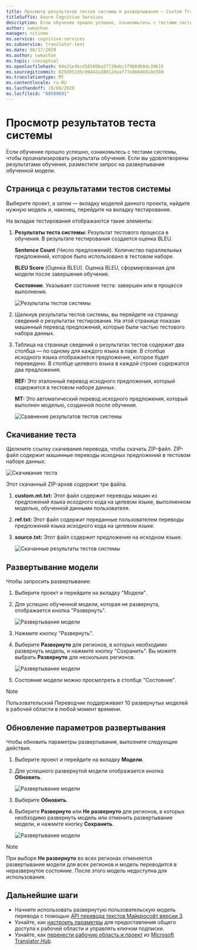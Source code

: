 ```yaml
---
title: Просмотр результатов тестов системы и развертывания — Custom Translator
titleSuffix: Azure Cognitive Services
description: Если обучение прошло успешно, ознакомьтесь с тестами системы, чтобы проанализировать результаты обучения. Если вы удовлетворены результатами обучения, разместите запрос на развертывание обученной модели.
author: swmachan
manager: nitinme
ms.service: cognitive-services
ms.subservice: translator-text
ms.date: 08/17/2020
ms.author: swmachan
ms.topic: conceptual
ms.openlocfilehash: 04e21e4bcd56506ba27730ebc1f9b0db8dc39615
ms.sourcegitcommit: 829d951d5c90442a38012daaf77e86046018e5b9
ms.translationtype: MT
ms.contentlocale: ru-RU
ms.lasthandoff: 10/09/2020
ms.locfileid: "88509691"
---
```

# <a name="view-system-test-results"></a>Просмотр результатов теста системы

Если обучение прошло успешно, ознакомьтесь с тестами системы, чтобы проанализировать результаты обучения. Если вы удовлетворены результатами обучения, разместите запрос на развертывание обученной модели.

## <a name="system-test-results-page"></a>Страница с результатами тестов системы

Выберите проект, а затем — вкладку моделей данного проекта, найдите нужную модель и, наконец, перейдите на вкладку тестирования.

На вкладке тестирования отображаются такие элементы:

1.  **Результаты теста системы:** Результат тестового процесса в обучения. В результате тестирования создается оценка BLEU.

    **Sentence Count** (Число предложений). Количество параллельных предложений, которое было использовано в тестовом наборе.

     **BLEU Score** (Оценка BLEU). Оценка BLEU, сформированная для модели после завершения обучения.

    **Состояние**. Указывает состояние теста: завершен или в процессе выполнения.

    ![Результаты тестов системы](media/how-to/how-to-system-test-results.png)

2.  Щелкнув результаты тестов системы, вы перейдете на страницу сведений о результатах тестирования. На этой странице показан машинный перевод предложений, которые были частью тестового набора данных.

3.  Таблица на странице сведений о результатах тестов содержит два столбца — по одному для каждого языка в паре. В столбце исходного языка отображается предложение, которое будет переведено. В столбце целевого языка в каждой строке содержатся два предложения.

    **REF:** Это эталонный перевод исходного предложения, который содержится в тестовом наборе данных.

    **MT:** Это автоматический перевод исходного предложения, который выполнен моделью, созданной после обучения.

    ![Сравнение результатов тестов системы](media/how-to/how-to-system-test-results-2.png)

## <a name="download-test"></a>Скачивание теста

Щелкните ссылку скачивания перевода, чтобы скачать ZIP-файл. ZIP-файл содержит машинные переводы исходных предложений в тестовом наборе данных.

![Скачивание теста](media/how-to/how-to-system-test-download.png)

Этот скачанный ZIP-архив содержит три файла.

1.  **custom.mt.txt:** Этот файл содержит переводы машин из предложений языка исходного кода на целевом языке, выполненном моделью, обученной данными пользователя.

2.  **ref.txt:** Этот файл содержит переданные пользователем переводы предложений языка исходного кода на целевом языке.

3.  **source.txt:** Этот файл содержит предложения на исходном языке.

    ![Скачанные результаты тестов системы](media/how-to/how-to-download-system-test.png)

## <a name="deploy-a-model"></a>Развертывание модели

Чтобы запросить развертывание:

1.  Выберите проект и перейдите на вкладку "Модели".

2. Для успешно обученной модели, которая не развернута, отображается кнопка "Развернуть".

    ![Развертывание модели](media/how-to/how-to-deploy-model.png)

3.  Нажмите кнопку "Развернуть".
4.  Выберите **Развернуто** для регионов, в которых необходимо развернуть модель, и нажмите кнопку "Сохранить". Вы можете выбрать **Развернуто** для нескольких регионов.

    ![Развертывание модели](media/how-to/how-to-deploy-model-regions.png)

5.  Состояние модели можно просмотреть в столбце "Состояние".

>[!Note]
>Пользовательский Переводчик поддерживает 10 развернутых моделей в рабочей области в любой момент времени.

## <a name="update-deployment-settings"></a>Обновление параметров развертывания

Чтобы обновить параметры развертывания, выполните следующие действия.

1.  Выберите проект и перейдите на вкладку **Модели**.

2. Для успешного развернутой модели отображается кнопка **Обновить**.

    ![Развертывание модели](media/how-to/how-to-update-undeploy-model.png)

3.  Выберите **Обновить**.
4.  Выберите **Развернуто** или **Не развернуто** для регионов, в которых необходимо развернуть модель или отменить развертывание модели, и нажмите кнопку **Сохранить**.

    ![Развертывание модели](media/how-to/how-to-undeploy-model.png)

>[!Note]
>При выборе **Не развернуто** во всех регионах отменяется развертывание модели для всех регионов и модель переводится в неразвернутое состояние. После этого модель недоступна для использования.

## <a name="next-steps"></a>Дальнейшие шаги

- Начните использовать развернутую пользовательскую модель перевода с помощью [API перевода текстов Майкрософт версии 3](https://docs.microsoft.com/azure/cognitive-services/translator/reference/v3-0-translate?tabs=curl).
- Узнайте, как [настроить параметры](how-to-manage-settings.md) для предоставления общего доступа к рабочей области и управлять ключом подписки.
- Узнайте, как [перенести рабочую область и проект](how-to-migrate.md) из [Microsoft Translator Hub](https://hub.microsofttranslator.com).
